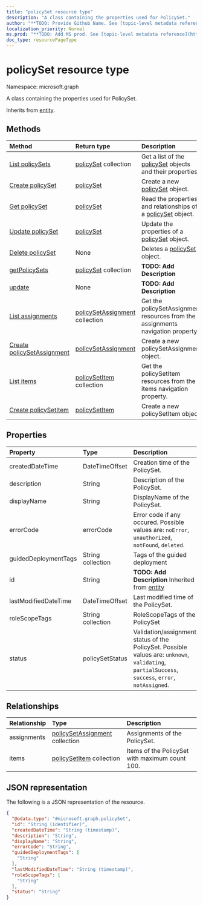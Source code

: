```yaml
---
title: "policySet resource type"
description: "A class containing the properties used for PolicySet."
author: "**TODO: Provide Github Name. See [topic-level metadata reference](https://msgo.azurewebsites.net/add/document/guidelines/metadata.html#topic-level-metadata)**"
localization_priority: Normal
ms.prod: "**TODO: Add MS prod. See [topic-level metadata reference](https://msgo.azurewebsites.net/add/document/guidelines/metadata.html#topic-level-metadata)**"
doc_type: resourcePageType
---
```


# policySet resource type

Namespace: microsoft.graph



A class containing the properties used for PolicySet.


Inherits from [entity](../resources/entity.md).

## Methods
|Method|Return type|Description|
|:---|:---|:---|
|[List policySets](../api/policyset-list.md)|[policySet](../resources/policyset.md) collection|Get a list of the [policySet](../resources/policyset.md) objects and their properties.|
|[Create policySet](../api/policyset-create.md)|[policySet](../resources/policyset.md)|Create a new [policySet](../resources/policyset.md) object.|
|[Get policySet](../api/policyset-get.md)|[policySet](../resources/policyset.md)|Read the properties and relationships of a [policySet](../resources/policyset.md) object.|
|[Update policySet](../api/policyset-update.md)|[policySet](../resources/policyset.md)|Update the properties of a [policySet](../resources/policyset.md) object.|
|[Delete policySet](../api/policyset-delete.md)|None|Deletes a [policySet](../resources/policyset.md) object.|
|[getPolicySets](../api/policyset-getpolicysets.md)|[policySet](../resources/policyset.md) collection|**TODO: Add Description**|
|[update](../api/policyset-update.md)|None|**TODO: Add Description**|
|[List assignments](../api/policyset-list-assignments.md)|[policySetAssignment](../resources/policysetassignment.md) collection|Get the policySetAssignment resources from the assignments navigation property.|
|[Create policySetAssignment](../api/policyset-post-assignments.md)|[policySetAssignment](../resources/policysetassignment.md)|Create a new policySetAssignment object.|
|[List items](../api/policyset-list-items.md)|[policySetItem](../resources/policysetitem.md) collection|Get the policySetItem resources from the items navigation property.|
|[Create policySetItem](../api/policyset-post-items.md)|[policySetItem](../resources/policysetitem.md)|Create a new policySetItem object.|

## Properties
|Property|Type|Description|
|:---|:---|:---|
|createdDateTime|DateTimeOffset|Creation time of the PolicySet.|
|description|String|Description of the PolicySet.|
|displayName|String|DisplayName of the PolicySet.|
|errorCode|errorCode|Error code if any occured. Possible values are: `noError`, `unauthorized`, `notFound`, `deleted`.|
|guidedDeploymentTags|String collection|Tags of the guided deployment|
|id|String|**TODO: Add Description** Inherited from [entity](../resources/entity.md)|
|lastModifiedDateTime|DateTimeOffset|Last modified time of the PolicySet.|
|roleScopeTags|String collection|RoleScopeTags of the PolicySet|
|status|policySetStatus|Validation/assignment status of the PolicySet. Possible values are: `unknown`, `validating`, `partialSuccess`, `success`, `error`, `notAssigned`.|

## Relationships
|Relationship|Type|Description|
|:---|:---|:---|
|assignments|[policySetAssignment](../resources/policysetassignment.md) collection|Assignments of the PolicySet.|
|items|[policySetItem](../resources/policysetitem.md) collection|Items of the PolicySet with maximum count 100.|

## JSON representation
The following is a JSON representation of the resource.
<!-- {
  "blockType": "resource",
  "keyProperty": "id",
  "@odata.type": "microsoft.graph.policySet",
  "baseType": "microsoft.graph.entity",
  "openType": false
}
-->
``` json
{
  "@odata.type": "#microsoft.graph.policySet",
  "id": "String (identifier)",
  "createdDateTime": "String (timestamp)",
  "description": "String",
  "displayName": "String",
  "errorCode": "String",
  "guidedDeploymentTags": [
    "String"
  ],
  "lastModifiedDateTime": "String (timestamp)",
  "roleScopeTags": [
    "String"
  ],
  "status": "String"
}
```


